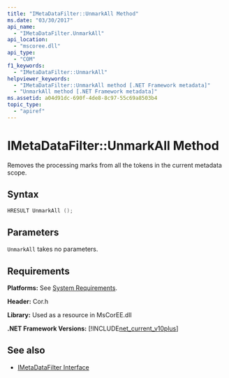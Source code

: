 ```yaml
---
title: "IMetaDataFilter::UnmarkAll Method"
ms.date: "03/30/2017"
api_name: 
  - "IMetaDataFilter.UnmarkAll"
api_location: 
  - "mscoree.dll"
api_type: 
  - "COM"
f1_keywords: 
  - "IMetaDataFilter::UnmarkAll"
helpviewer_keywords: 
  - "IMetaDataFilter::UnmarkAll method [.NET Framework metadata]"
  - "UnmarkAll method [.NET Framework metadata]"
ms.assetid: a04d91dc-690f-4de8-8c97-55c69a8503b4
topic_type: 
  - "apiref"
---
```

# IMetaDataFilter::UnmarkAll Method
Removes the processing marks from all the tokens in the current metadata scope.  
  
## Syntax  
  
```cpp  
HRESULT UnmarkAll ();  
```  
  
## Parameters  
 `UnmarkAll` takes no parameters.  
  
## Requirements  
 **Platforms:** See [System Requirements](../../get-started/system-requirements.md).  
  
 **Header:** Cor.h  
  
 **Library:** Used as a resource in MsCorEE.dll  
  
 **.NET Framework Versions:** [!INCLUDE[net_current_v10plus](../../../../includes/net-current-v10plus-md.md)]  
  
## See also

- [IMetaDataFilter Interface](imetadatafilter-interface.md)
